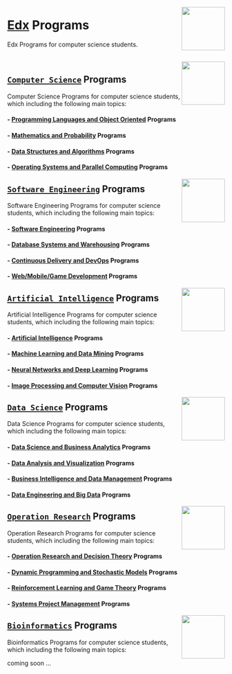 <img align="right" width="100" src="https://github.com/cs-MohamedAyman/cs-MohamedAyman/blob/main/repos-logos/edx.jpg"></img>

# [Edx](https://www.edx.org/) Programs
Edx Programs for computer science students.

<br>

<img align="right" width="100" height="100" src="https://github.com/cs-MohamedAyman/cs-MohamedAyman/blob/main/repos-logos/computer-science-department.jpg">

## [`Computer Science`](https://github.com/cs-MohamedAyman/eLearning-Platforms/tree/master/Edx-Programs/blob/master/Computer-Science/README.md) Programs
Computer Science Programs for computer science students, which including the following main topics:

#### - [Programming Languages and Object Oriented](https://github.com/cs-MohamedAyman/eLearning-Platforms/tree/master/Edx-Programs/blob/master/Computer-Science/README.md) Programs
#### - [Mathematics and Probability](https://github.com/cs-MohamedAyman/eLearning-Platforms/tree/master/Edx-Programs/blob/master/Computer-Science/README.md) Programs
#### - [Data Structures and Algorithms](https://github.com/cs-MohamedAyman/eLearning-Platforms/tree/master/Edx-Programs/blob/master/Computer-Science/README.md) Programs
#### - [Operating Systems and Parallel Computing](https://github.com/cs-MohamedAyman/eLearning-Platforms/tree/master/Edx-Programs/blob/master/Computer-Science/README.md) Programs

<img align="right" width="100" height="100" src="https://github.com/cs-MohamedAyman/cs-MohamedAyman/blob/main/repos-logos/software-engineering-department.jpg">

## [`Software Engineering`](https://github.com/cs-MohamedAyman/eLearning-Platforms/tree/master/Edx-Programs/tree/master/Software-Engineering/README.md) Programs
Software Engineering Programs for computer science students, which including the following main topics:

#### - [Software Engineering](https://github.com/cs-MohamedAyman/eLearning-Platforms/tree/master/Edx-Programs/tree/master/Software-Engineering/README.md) Programs
#### - [Database Systems and Warehousing](https://github.com/cs-MohamedAyman/eLearning-Platforms/tree/master/Edx-Programs/tree/master/Software-Engineering/README.md) Programs
#### - [Continuous Delivery and DevOps](https://github.com/cs-MohamedAyman/eLearning-Platforms/tree/master/Edx-Programs/tree/master/Software-Engineering/README.md) Programs
#### - [Web/Mobile/Game Development](https://github.com/cs-MohamedAyman/eLearning-Platforms/tree/master/Edx-Programs/tree/master/Software-Engineering/README.md) Programs

<img align="right" width="100" height="100" src="https://github.com/cs-MohamedAyman/cs-MohamedAyman/blob/main/repos-logos/artificial-intelligence-department.jpg">

## [`Artificial Intelligence`](https://github.com/cs-MohamedAyman/eLearning-Platforms/tree/master/Edx-Programs/tree/master/Artificial-Intelligence/README.md) Programs
Artificial Intelligence Programs for computer science students, which including the following main topics:

#### - [Artificial Intelligence](https://github.com/cs-MohamedAyman/eLearning-Platforms/tree/master/Edx-Programs/tree/master/Artificial-Intelligence/README.md) Programs
#### - [Machine Learning and Data Mining](https://github.com/cs-MohamedAyman/eLearning-Platforms/tree/master/Edx-Programs/tree/master/Artificial-Intelligence/README.md) Programs
#### - [Neural Networks and Deep Learning](https://github.com/cs-MohamedAyman/eLearning-Platforms/tree/master/Edx-Programs/tree/master/Artificial-Intelligence/README.md) Programs
#### - [Image Processing and Computer Vision](https://github.com/cs-MohamedAyman/eLearning-Platforms/tree/master/Edx-Programs/tree/master/Artificial-Intelligence/README.md) Programs

<img align="right" width="100" height="100" src="https://github.com/cs-MohamedAyman/cs-MohamedAyman/blob/main/repos-logos/data-science-department.jpg">

## [`Data Science`](https://github.com/cs-MohamedAyman/eLearning-Platforms/tree/master/Edx-Programs/tree/master/Data-Science/README.md) Programs
Data Science Programs for computer science students, which including the following main topics:

#### - [Data Science and Business Analytics](https://github.com/cs-MohamedAyman/eLearning-Platforms/tree/master/Edx-Programs/tree/master/Data-Science/README.md) Programs
#### - [Data Analysis and Visualization](https://github.com/cs-MohamedAyman/eLearning-Platforms/tree/master/Edx-Programs/tree/master/Data-Science/README.md) Programs
#### - [Business Intelligence and Data Management](https://github.com/cs-MohamedAyman/eLearning-Platforms/tree/master/Edx-Programs/tree/master/Data-Science/README.md) Programs
#### - [Data Engineering and Big Data](https://github.com/cs-MohamedAyman/eLearning-Platforms/tree/master/Edx-Programs/tree/master/Data-Science/README.md) Programs

<img align="right" width="100" height="100" src="https://github.com/cs-MohamedAyman/cs-MohamedAyman/blob/main/repos-logos/operation-research-department.jpg">

## [`Operation Research`](https://github.com/cs-MohamedAyman/eLearning-Platforms/tree/master/Edx-Programs/blob/master/Operation-Research/README.md) Programs
Operation Research Programs for computer science students, which including the following main topics:

#### - [Operation Research and Decision Theory](https://github.com/cs-MohamedAyman/eLearning-Platforms/tree/master/Edx-Programs/blob/master/Operation-Research/README.md) Programs
#### - [Dynamic Programming and Stochastic Models](https://github.com/cs-MohamedAyman/eLearning-Platforms/tree/master/Edx-Programs/tree/master/Operation-Research/README.md) Programs
#### - [Reinforcement Learning and Game Theory](https://github.com/cs-MohamedAyman/eLearning-Platforms/tree/master/Edx-Programs/tree/master/Operation-Research/README.md) Programs
#### - [Systems Project Management](https://github.com/cs-MohamedAyman/eLearning-Platforms/tree/master/Edx-Programs/tree/master/Operation-Research/README.md) Programs

<img align="right" width="100" height="100" src="https://github.com/cs-MohamedAyman/cs-MohamedAyman/blob/main/repos-logos/bioinformatics-department.jpg">

## [`Bioinformatics`](https://github.com/cs-MohamedAyman/eLearning-Platforms/tree/master/Edx-Programs/blob/master/Bioinformatics/README.md) Programs
Bioinformatics Programs for computer science students, which including the following main topics:

coming soon ...
